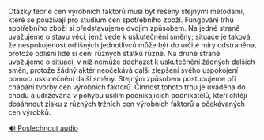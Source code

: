 
Otázky teorie cen výrobních faktorů musí být řešeny stejnými metodami, které se používají pro studium cen spotřebního zboží. Fungování trhu spotřebního zboží si představujeme dvojím způsobem. Na jedné straně uvažujeme o stavu věcí, jenž vede k uskutečnění směny; situace je taková, že nespokojenost odlišných jednotlivců může být do určité míry odstraněna, protože odlišní lidé si cení různých statků různě. Na druhé straně uvažujeme o situaci, v níž nemůže docházet k uskutečnění žádných dalších směn, protože žádný aktér neočekává další zlepšení svého uspokojení pomocí uskutečnění další směny. Stejným způsobem postupujeme při chápání tvorby cen výrobních faktorů. Činnost tohoto trhu je uváděna do chodu a udržována v pohybu úsilím podnikajících podnikatelů, kteří chtějí dosáhnout zisku z různých tržních cen výrobních faktorů a očekávaných cen výrobků.

[🔊 Poslechnout audio](/data/7-paragraphs/audio/chapter_62/para_008-Otzky-teorie-cen-vrobnch-faktor-mus-bt-een.mp3)
